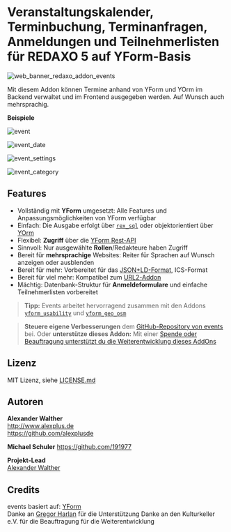 # Veranstaltungskalender, Terminbuchung, Terminanfragen, Anmeldungen und Teilnehmerlisten für REDAXO 5 auf YForm-Basis

![web_banner_redaxo_addon_events](https://user-images.githubusercontent.com/3855487/204768716-fa9f5a97-c1de-421a-aea0-2a0ce8658813.png)

Mit diesem Addon können Termine anhand von YForm und YOrm im Backend verwaltet und im Frontend ausgegeben werden. Auf Wunsch auch mehrsprachig.

**Beispiele**

![event](https://user-images.githubusercontent.com/3855487/180771758-d4a2e4ba-3034-4e96-8e1d-4cc5333de615.png)

![event_date](https://user-images.githubusercontent.com/3855487/180771781-0f2cc875-3561-47e2-a3bb-50752177afa3.png)

![event_settings](https://user-images.githubusercontent.com/3855487/180771783-1973c380-79af-42d6-9b14-babcc4378b3c.png)

![event_category](https://user-images.githubusercontent.com/3855487/180771784-2baad1bb-052e-4dbf-aa64-ef93e1892875.png)

## Features

* Vollständig mit **YForm** umgesetzt: Alle Features und Anpassungsmöglichkeiten von YForm verfügbar
* Einfach: Die Ausgabe erfolgt über [`rex_sql`](https://redaxo.org/doku/master/datenbank-queries) oder objektorientiert über [YOrm](https://github.com/yakamara/redaxo_yform_docs/blob/master/de_de/yorm.md)
* Flexibel: **Zugriff** über die [YForm Rest-API](https://github.com/yakamara/redaxo_yform/blob/master/docs/plugins.md#restful-api-einf%C3%BChrung)
* Sinnvoll: Nur ausgewählte **Rollen**/Redakteure haben Zugriff
* Bereit für **mehrsprachige** Websites: Reiter für Sprachen auf Wunsch anzeigen oder ausblenden
* Bereit für mehr: Vorbereitet für das [JSON+LD-Format](https://jsonld.com/event/), ICS-Format
* Bereit für viel mehr: Kompatibel zum [URL2-Addon](https://github.com/tbaddade/redaxo_url)
* Mächtig: Datenbank-Struktur für **Anmeldeformulare** und einfache Teilnehmerlisten vorbereitet

> **Tipp:** Events arbeitet hervorragend zusammen mit den Addons [`yform_usability`](https://github.com/FriendsOfREDAXO/yform_usability/) und [`yform_geo_osm`](https://github.com/FriendsOfREDAXO/yform_geo_osm)

> **Steuere eigene Verbesserungen** dem [GitHub-Repository von events](https://github.com/alexplusde/events) bei. Oder **unterstütze dieses Addon:** Mit einer [Spende oder Beauftragung unterstützt du die Weiterentwicklung dieses AddOns](https://github.com/sponsors/alexplusde)

## Lizenz

MIT Lizenz, siehe [LICENSE.md](https://github.com/alexplusde/events/blob/master/LICENSE.md)  

## Autoren

**Alexander Walther**  
<http://www.alexplus.de>  
<https://github.com/alexplusde>  

**Michael Schuler**
<https://github.com/191977>

**Projekt-Lead**  
[Alexander Walther](https://github.com/alexplusde)

## Credits

events basiert auf: [YForm](https://github.com/yakamara/redaxo_yform)  
Danke an [Gregor Harlan](https://github.com/gharlan) für die Unterstützung
Danke an den Kulturkeller e.V. für die Beauftragung für die Weiterentwicklung
